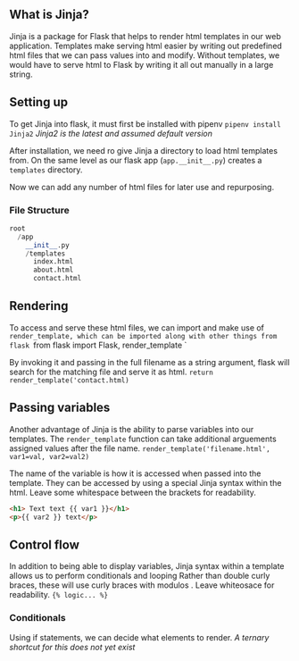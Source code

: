 ## What is Jinja?
Jinja is a package for Flask that helps to render html templates in our web application. Templates make serving html easier by writing out predefined html files that we can pass values into and modify. Without templates, we would have to serve html to Flask by writing it all out manually in a large string.

## Setting up
To get Jinja into flask, it must first be installed with pipenv
`pipenv install Jinja2`
*Jinja2 is the latest and assumed default version*

After installation, we need ro give Jinja a directory to load html templates from. On the same level as our flask app (`app.__init__.py`) creates a `templates` directory.

Now we can add any number of html files for later use and repurposing.
### File Structure
```py
root
  /app
    __init__.py
    /templates
      index.html
      about.html
      contact.html
```

## Rendering
To access and serve these html files, we can import and make use of `render_template, which can be imported along with other things from flask
`from flask import Flask, render_template `

By invoking it and passing in the full filename as a string argument, flask will search for the matching file and serve it as html.
`return render_template('contact.html)`

## Passing variables
Another advantage of Jinja is the ability to parse variables into our templates.
The `render_template` function can take additional arguements assigned values after the file name. 
`render_template('filename.html', var1=val, var2=val2)`

The name of the variable is how it is accessed when passed into the template. They can be accessed by using a special Jinja syntax within the html. Leave some whitespace between the brackets for readability.

```html
<h1> Text text {{ var1 }}</h1>
<p>{{ var2 }} text</p>
```

## Control flow
In addition to being able to display variables, Jinja syntax within a template allows us to perform conditionals and looping Rather than double curly braces, these will use curly braces with modulos . Leave whiteosace for readability.
`{% logic... %}`

### Conditionals
Using if statements, we can decide what elements to render. *A ternary shortcut for this does not yet exist*
```py

```